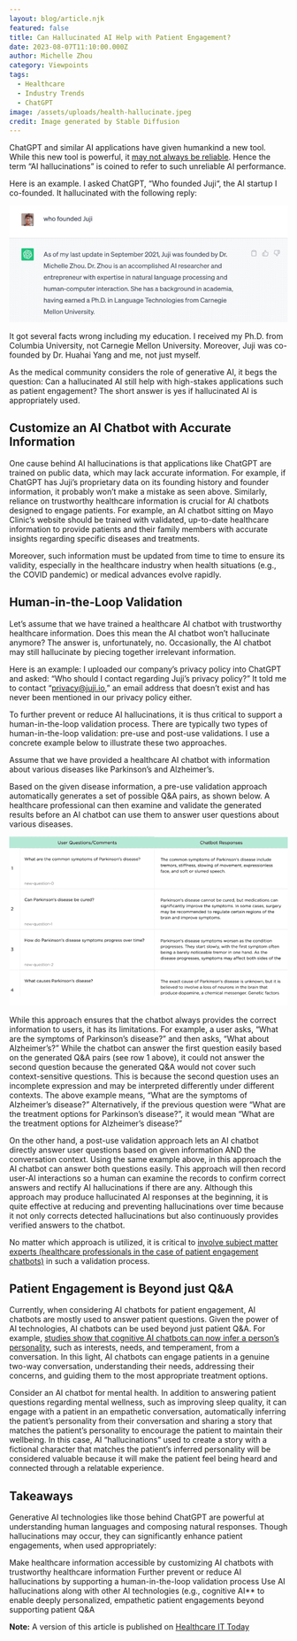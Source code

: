 ```yaml
---
layout: blog/article.njk
featured: false
title: Can Hallucinated AI Help with Patient Engagement?
date: 2023-08-07T11:10:00.000Z
author: Michelle Zhou
category: Viewpoints
tags:
  - Healthcare
  - Industry Trends
  - ChatGPT
image: /assets/uploads/health-hallucinate.jpeg
credit: Image generated by Stable Diffusion
---
```


ChatGPT and similar AI applications have given humankind a new tool. While this new tool is powerful, it [may not always be reliable](https://healthimaging.com/topics/artificial-intelligence/chatgpts-medical-writing). Hence the term “AI hallucinations” is coined to refer to such unreliable AI performance.

Here is an example. I asked ChatGPT, “Who founded Juji“, the AI startup I co-founded. It hallucinated with the following reply:

![Interaction with GPT](/assets/uploads/ChatGPT-Healthcare-Question-768x321.png)

It got several facts wrong including my education. I received my Ph.D. from Columbia University, not Carnegie Mellon University. Moreover, Juji was co-founded by Dr. Huahai Yang and me, not just myself.

As the medical community considers the role of generative AI, it begs the question: Can a hallucinated AI still help with high-stakes applications such as patient engagement? The short answer is yes if hallucinated AI is appropriately used.

## Customize an AI Chatbot with Accurate Information

One cause behind AI hallucinations is that applications like ChatGPT are trained on public data, which may lack accurate information. For example, if ChatGPT has Juji’s proprietary data on its founding history and founder information, it probably won’t make a mistake as seen above. Similarly, reliance on trustworthy healthcare information is crucial for AI chatbots designed to engage patients. For example, an AI chatbot sitting on Mayo Clinic’s website should be trained with validated, up-to-date healthcare information to provide patients and their family members with accurate insights regarding specific diseases and treatments.

Moreover, such information must be updated from time to time to ensure its validity, especially in the healthcare industry when health situations (e.g., the COVID pandemic) or medical advances evolve rapidly.

## Human-in-the-Loop Validation

Let’s assume that we have trained a healthcare AI chatbot with trustworthy healthcare information. Does this mean the AI chatbot won’t hallucinate anymore? The answer is, unfortunately, no. Occasionally, the AI chatbot may still hallucinate by piecing together irrelevant information.

Here is an example: I uploaded our company’s privacy policy into ChatGPT and asked: “Who should I contact regarding Juji’s privacy policy?”  It told me to contact “privacy@juji.io,” an email address that doesn’t exist and has never been mentioned in our privacy policy either.

To further prevent or reduce AI hallucinations, it is thus critical to support a human-in-the-loop validation process. There are typically two types of human-in-the-loop validation: pre-use and post-use validations. I use a concrete example below to illustrate these two approaches.

Assume that we have provided a healthcare AI chatbot with information about various diseases like Parkinson’s and Alzheimer’s.

Based on the given disease information, a pre-use validation approach automatically generates a set of possible Q&A pairs, as shown below. A healthcare professional can then examine and validate the generated results before an AI chatbot can use them to answer user questions about various diseases.

![Generated QA](/assets/uploads/Healthcare-ChatCPT-and-Chatbot-Responses-4.png "AI auto-generated question-and-answer pairs based on given healthcare information")

While this approach ensures that the chatbot always provides the correct information to users, it has its limitations. For example, a user asks, “What are the symptoms of Parkinson’s disease?” and then asks, “What about Alzheimer’s?” While the chatbot can answer the first question easily based on the generated Q&A pairs (see row 1 above), it could not answer the second question because the generated Q&A would not cover such context-sensitive questions. This is because the second question uses an incomplete expression and may be interpreted differently under different contexts. The above example means, “What are the symptoms of Alzheimer’s disease?” Alternatively, if the previous question were “What are the treatment options for Parkinson’s disease?”, it would mean “What are the treatment options for Alzheimer’s disease?”

On the other hand, a post-use validation approach lets an AI chatbot directly answer user questions based on given information AND the conversation context. Using the same example above, in this approach the AI chatbot can answer both questions easily. This approach will then record user-AI interactions so a human can examine the records to confirm correct answers and rectify AI hallucinations if there are any. Although this approach may produce hallucinated AI responses at the beginning, it is quite effective at reducing and preventing hallucinations over time because it not only corrects detected hallucinations but also continuously provides verified answers to the chatbot.

No matter which approach is utilized, it is critical to [involve subject matter experts (healthcare professionals in the case of patient engagement chatbots)](https://juji.io/blog/can-i-build-my-chatbot-with-gpt-4-how-hard-is-it/#whosinvolved) in such a validation process.

## Patient Engagement is Beyond just Q&A

Currently, when considering AI chatbots for patient engagement, AI chatbots are mostly used to answer patient questions. Given the power of AI technologies, AI chatbots can be used beyond just patient Q&A. For example, [studies show that cognitive AI chatbots can now infer a person’s personality](https://psycnet.apa.org/doiLanding?doi=10.1037%2Fapl0001082), such as interests, needs, and temperament, from a conversation. In this light, AI chatbots can engage patients in a genuine two-way conversation, understanding their needs, addressing their concerns, and guiding them to the most appropriate treatment options.

Consider an AI chatbot for mental health. In addition to answering patient questions regarding mental wellness, such as improving sleep quality, it can engage with a patient in an empathetic conversation, automatically inferring the patient’s personality from their conversation and sharing a story that matches the patient’s personality to encourage the patient to maintain their wellbeing. In this case, AI “hallucinations” used to create a story with a fictional character that matches the patient’s inferred personality will be considered valuable because it will make the patient feel being heard and connected through a relatable experience.

## Takeaways

Generative AI technologies like those behind ChatGPT are powerful at understanding human languages and composing natural responses. Though hallucinations may occur, they can significantly enhance patient engagements, when used appropriately:

Make healthcare information accessible by customizing AI chatbots with trustworthy healthcare information
Further prevent or reduce AI hallucinations by supporting a human-in-the-loop validation process
Use AI hallucinations along with other AI technologies (e.g., cognitive AI** to enable deeply personalized, empathetic patient engagements beyond supporting patient Q&A

**Note:** A version of this article is published on [Healthcare IT Today](https://www.healthcareittoday.com/2023/08/07/can-hallucinated-ai-help-with-patient-engagement)
